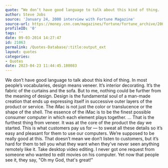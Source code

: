 ```yaml
---
quote: “We don’t have good language to talk about this kind of thing.  In most people’s vocabularies, design means veneer. It’s interior decorating. It’s the fabric of the curtains and the sofa. But to me, nothing could be further from the meaning of design. Design is the fundamental soul of a man-made creation that ends up expressing itself in successive outer layers of the product or service. The iMac is not just the color or translucence or the shape of the shell. The essence of the iMac is to be the finest possible consumer computer in which each element plays together. ... That is the furthest thing from veneer. It was at the core of the product the day we started. This is what customers pay us for — to sweat all these details so it’s easy and pleasant for them to use our computers. We’re supposed to be really good at this. That doesn’t mean we don’t listen to customers, but it’s hard for them to tell you what they want when they’ve never seen anything remotely like it.  Take desktop video editing. I never got one request from someone who wanted to edit movies on his computer. Yet now that people see it, they say, "Oh my God, that's great!”
author: Steve Jobs
source: 'January 24, 2000 interview with Fortune Magazine'
source-url: https://money.cnn.com/magazines/fortune/fortune_archive/2000/01/24/272277/
profileID: '0'
tags: ''
date: 09-03-2014 14:27:47
id: 21063
permalink: /Quotes-Database/:title:output_ext
layout: quotes
categories:
- Quotes
date: 2023-04-23 11:44:45.180083
---
```

We don’t have good language to talk about this kind of thing.  In most people’s vocabularies, design means veneer. It’s interior decorating. It’s the fabric of the curtains and the sofa. But to me, nothing could be further from the meaning of design. Design is the fundamental soul of a man-made creation that ends up expressing itself in successive outer layers of the product or service. The iMac is not just the color or translucence or the shape of the shell. The essence of the iMac is to be the finest possible consumer computer in which each element plays together. ... That is the furthest thing from veneer. It was at the core of the product the day we started. This is what customers pay us for — to sweat all these details so it’s easy and pleasant for them to use our computers. We’re supposed to be really good at this. That doesn’t mean we don’t listen to customers, but it’s hard for them to tell you what they want when they’ve never seen anything remotely like it.  Take desktop video editing. I never got one request from someone who wanted to edit movies on his computer. Yet now that people see it, they say, "Oh my God, that's great!”